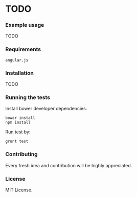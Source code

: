 TODO
=====================

### Example usage

TODO

### Requirements

```
angular.js
```

### Installation

TODO

### Running the tests

Install bower developer dependencies:

```
bower install
npm install
```

Run test by:

```
grunt test
```

### Contributing

Every fresh idea and contribution will be highly appreciated.

### License

MIT License.

